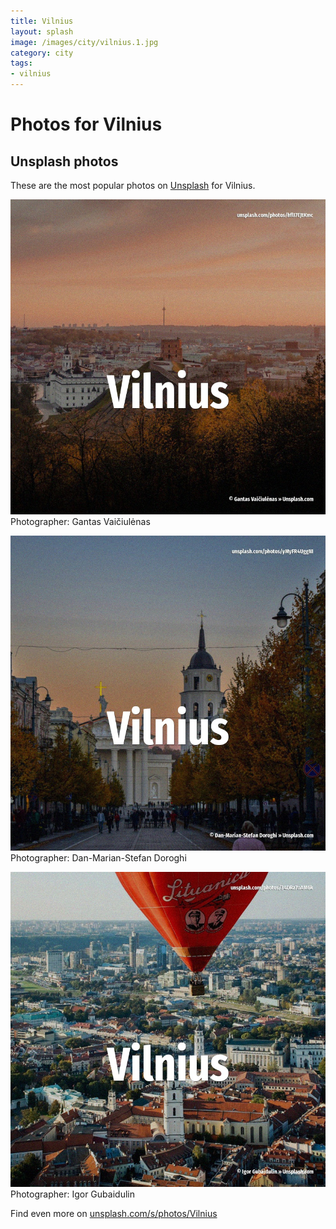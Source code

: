 ```yaml
---
title: Vilnius
layout: splash
image: /images/city/vilnius.1.jpg
category: city
tags:
- vilnius
---
```

# Photos for Vilnius
 
## Unsplash photos
These are the most popular photos on [Unsplash](https://unsplash.com) for Vilnius.
 
![Vilnius](/images/city/vilnius.1.jpg)
Photographer:  Gantas Vaičiulėnas
 
![Vilnius](/images/city/vilnius.2.jpg)
Photographer:  Dan-Marian-Stefan Doroghi
 
![Vilnius](/images/city/vilnius.3.jpg)
Photographer:  Igor Gubaidulin
 
Find even more on [unsplash.com/s/photos/Vilnius](https://unsplash.com/s/photos/Vilnius)
 
